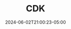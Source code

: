 ---
weight: 999
title: "CDK"
description: "Documentation on using the AWS CDK."
icon: "article"
date: "2024-06-02T21:00:23-05:00"
lastmod: "2024-06-02T21:00:23-05:00"
draft: false
toc: true
---